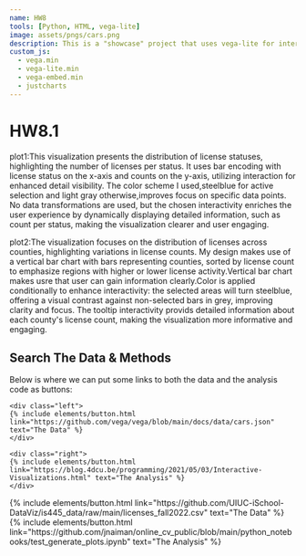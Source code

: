```yaml
---
name: HW8
tools: [Python, HTML, vega-lite]
image: assets/pngs/cars.png
description: This is a "showcase" project that uses vega-lite for interactive viz!
custom_js:
  - vega.min
  - vega-lite.min
  - vega-embed.min
  - justcharts
---
```



# HW8.1

plot1:This visualization presents the distribution of license statuses, highlighting the number of licenses per status. It uses bar encoding with license status on the x-axis and counts on the y-axis, utilizing interaction for enhanced detail visibility. The color scheme I used,steelblue  for active selection and light gray otherwise,improves focus on specific data points. No data transformations are used, but the chosen interactivity enriches the user experience by dynamically displaying detailed information, such as count per status, making the visualization clearer and user engaging.

plot2:The visualization focuses on the distribution of licenses across counties, highlighting variations in license counts. My design makes use of a vertical bar chart with bars representing counties, sorted by license count to emphasize regions with higher or lower license activity.Vertical bar chart makes usre that user can gain information clearly.Color is applied conditionally to enhance interactivity: the selected areas will turn steelblue, offering a visual contrast against non-selected bars in grey, improving clarity and focus. The tooltip interactivity  provids detailed information about each county's license count, making the visualization more informative and engaging.

<!DOCTYPE html>
<html>
<head>
  <style>
    #vis.vega-embed {
      width: 100%;
      display: flex;
    }

    #vis.vega-embed details,
    #vis.vega-embed details summary {
      position: relative;
    }
  </style>
  <script type="text/javascript" src="https://cdn.jsdelivr.net/npm/vega@5"></script>
  <script type="text/javascript" src="https://cdn.jsdelivr.net/npm/vega-lite@5.8.0"></script>
  <script type="text/javascript" src="https://cdn.jsdelivr.net/npm/vega-embed@6"></script>
</head>
<body>
  <div id="vis"></div>
  <script>
    (function(vegaEmbed) {
      var spec = {"config": {"view": {"continuousWidth": 300, "continuousHeight": 300}}, "hconcat": [{"mark": {"type": "bar"}, "encoding": {"color": {"condition": {"param": "param_8", "value": "steelblue"}, "value": "lightgray"}, "tooltip": [{"field": "License Status", "type": "nominal"}, {"aggregate": "count", "field": "License Status", "type": "quantitative"}], "x": {"field": "License Status", "type": "nominal"}, "y": {"aggregate": "count", "field": "License Status", "type": "quantitative"}}, "name": "view_1"}, {"mark": {"type": "bar"}, "encoding": {"color": {"condition": {"param": "param_9", "value": "steelblue"}, "value": "grey"}, "tooltip": [{"field": "County", "title": "County", "type": "nominal"}, {"aggregate": "count", "title": "Licenses", "type": "quantitative"}], "x": {"aggregate": "count", "title": "Number of Licenses", "type": "quantitative"}, "y": {"field": "County", "sort": "-x", "title": "County", "type": "nominal"}}, "name": "view_2", "title": "License Count by County"}], "data": {"name": "data-16b540383b66398f97677d898d70dd8d"}, "params": [{"name": "param_8", "select": {"type": "point", "on": "mouseover"}, "views": ["view_1"]}, {"name": "param_9", "select": {"type": "interval"}, "views": ["view_2"]}], "$schema": "https://vega.github.io/schema/vega-lite/v5.8.0.json", "datasets": {"data-16b540383b66398f97677d898d70dd8d": [{"_id": 1189509, "License Type": "DETECTIVE BOARD", "Description": "PERMANENT EMPLOYEE REGISTRATION", "License Number": "129446286", "License Status": "NOT RENEWED", "Business": "N", "Title": null, "First Name": "EILEEN", "Middle": null, "Last Name": "SANTACRUZ", "Prefix": null, "Suffix": null, "Business Name": "SHAQUITA MCKETHAN", "BusinessDBA": null, "Original Issue Date": "02/03/2020", "Effective Date": "02/03/2020", "Expiration Date": "09/30/2021", "City": "CHICAGO", "State": "IL", "Zip": "60617.0", "County": "COOK", "Specialty/Qualifier": "None", "Controlled Substance Schedule": "None", "Delegated Controlled Substance Schedule": "None", "Ever Disciplined": "N", "LastModifiedDate": "03/18/2022", "Case Number": "None", "Action": "None", "Discipline Start Date": "None", "Discipline End Date": "None", "Discipline Reason": "None"}, {"_id": 801037, "License Type": "DETECTIVE BOARD", "Description": "FIREARM CONTROL CARD", "License Number": "229030294.0", "License Status": "NOT RENEWED", "Business": "N", "Title": null, "First Name": "DAGMAR", "Middle": "J", "Last Name": "NORDLUND", "Prefix": null, "Suffix": null, "Business Name": "EDWARD J HERDRICH", "BusinessDBA": null, "Original Issue Date": "02/07/1995", "Effective Date": "02/07/1995", "Expiration Date": "12/31/2003", "City": "ELGIN", "State": "IL", "Zip": "60121.0", "County": "KANE", "Specialty/Qualifier": "None", "Controlled Substance Schedule": "None", "Delegated Controlled Substance Schedule": "None", "Ever Disciplined": "N", "LastModifiedDate": "08/16/2006", "Case Number": "None", "Action": "None", "Discipline Start Date": "None", "Discipline End Date": "None", "Discipline Reason": "None"}, {"_id": 365129, "License Type": "COSMO", "Description": "LICENSED COSMETOLOGIST", "License Number": "11053076.0", "License Status": "NOT RENEWED", "Business": "N", "Title": null, "First Name": "RADOJE", "Middle": null, "Last Name": "ZELENOVIC", "Prefix": null, "Suffix": null, "Business Name": "ELEANOR L KUKLA", "BusinessDBA": null, "Original Issue Date": "02/28/1945", "Effective Date": "02/28/1945", "Expiration Date": "09/30/1983", "City": "CHICAGO", "State": "IL", "Zip": "60618.0", "County": "COOK", "Specialty/Qualifier": "None", "Controlled Substance Schedule": "None", "Delegated Controlled Substance Schedule": "None", "Ever Disciplined": "N", "LastModifiedDate": "05/26/2006", "Case Number": "None", "Action": "None", "Discipline Start Date": "None", "Discipline End Date": "None", "Discipline Reason": "None"}, {"_id": 595427, "License Type": "COSMO", "Description": "LICENSED COSMETOLOGIST", "License Number": "11295645.0", "License Status": "ACTIVE", "Business": "N", "Title": null, "First Name": "BECKY SUE", "Middle": "L", "Last Name": "BURROUGHS", "Prefix": null, "Suffix": null, "Business Name": "AMBER L BARBA", "BusinessDBA": null, "Original Issue Date": "11/22/2011", "Effective Date": "11/12/2021", "Expiration Date": "09/30/2023", "City": "SCHAUMBURG", "State": "IL", "Zip": "60173.0", "County": "DUPAGE", "Specialty/Qualifier": "None", "Controlled Substance Schedule": "None", "Delegated Controlled Substance Schedule": "None", "Ever Disciplined": "N", "LastModifiedDate": "11/12/2021", "Case Number": "None", "Action": "None", "Discipline Start Date": "None", "Discipline End Date": "None", "Discipline Reason": "None"}, {"_id": 653668, "License Type": "COSMO", "Description": "LICENSED NAIL TECHNICIAN", "License Number": "169006247", "License Status": "NOT RENEWED", "Business": "N", "Title": null, "First Name": "BILL G", "Middle": "L", "Last Name": "LETNER", "Prefix": null, "Suffix": null, "Business Name": "CHERYL L SCHULZE", "BusinessDBA": null, "Original Issue Date": "07/12/1995", "Effective Date": "07/12/1995", "Expiration Date": "10/31/2002", "City": "CHICAGO", "State": "IL", "Zip": "60634", "County": "COOK", "Specialty/Qualifier": "None", "Controlled Substance Schedule": "None", "Delegated Controlled Substance Schedule": "None", "Ever Disciplined": "N", "LastModifiedDate": "05/30/2006", "Case Number": "None", "Action": "None", "Discipline Start Date": "None", "Discipline End Date": "None", "Discipline Reason": "None"}, {"_id": 584657, "License Type": "COSMO", "Description": "LICENSED COSMETOLOGIST", "License Number": "11320085.0", "License Status": "NOT RENEWED", "Business": "N", "Title": null, "First Name": "GARY", "Middle": "A", "Last Name": "MAYBERRY", "Prefix": null, "Suffix": null, "Business Name": "MELANIE A SANCHEZ", "BusinessDBA": null, "Original Issue Date": "03/19/2019", "Effective Date": "09/23/2019", "Expiration Date": "01/31/2022", "City": "LAKE IN THE HILLS", "State": "IL", "Zip": "60156.0", "County": null, "Specialty/Qualifier": "None", "Controlled Substance Schedule": "None", "Delegated Controlled Substance Schedule": "None", "Ever Disciplined": "N", "LastModifiedDate": "05/09/2022", "Case Number": "None", "Action": "None", "Discipline Start Date": "None", "Discipline End Date": "None", "Discipline Reason": "None"}, {"_id": 418060, "License Type": "COSMO", "Description": "LICENSED COSMETOLOGIST", "License Number": "11158187", "License Status": "NOT RENEWED", "Business": "N", "Title": null, "First Name": "AUTUMN", "Middle": null, "Last Name": "HOLMAN", "Prefix": null, "Suffix": null, "Business Name": "PATRICIA G SLOVER", "BusinessDBA": null, "Original Issue Date": "11/12/1974", "Effective Date": "11/12/1974", "Expiration Date": "09/30/1987", "City": "CALHOUN", "State": "IL", "Zip": "62419", "County": "RICHLAND", "Specialty/Qualifier": "None", "Controlled Substance Schedule": "None", "Delegated Controlled Substance Schedule": "None", "Ever Disciplined": "N", "LastModifiedDate": "05/26/2006", "Case Number": "None", "Action": "None", "Discipline Start Date": "None", "Discipline End Date": "None", "Discipline Reason": "None"}, {"_id": 797457, "License Type": "DETECTIVE BOARD", "Description": "FIREARM CONTROL CARD", "License Number": "229042891.0", "License Status": "NOT RENEWED", "Business": "N", "Title": null, "First Name": "KIMBERLY", "Middle": null, "Last Name": "EATON", "Prefix": null, "Suffix": null, "Business Name": "AGUSTIN H SALGADO", "BusinessDBA": null, "Original Issue Date": "05/01/1995", "Effective Date": "05/01/1995", "Expiration Date": "01/01/1998", "City": "CHICAGO", "State": "IL", "Zip": "60639.0", "County": "COOK", "Specialty/Qualifier": "None", "Controlled Substance Schedule": "None", "Delegated Controlled Substance Schedule": "None", "Ever Disciplined": "N", "LastModifiedDate": "01/19/2007", "Case Number": "None", "Action": "None", "Discipline Start Date": "None", "Discipline End Date": "None", "Discipline Reason": "None"}, {"_id": 1139371, "License Type": "DETECTIVE BOARD", "Description": "PERMANENT EMPLOYEE REGISTRATION", "License Number": "129335853", "License Status": "NOT RENEWED", "Business": "N", "Title": null, "First Name": "YOUNJI", "Middle": "C", "Last Name": "NAM", "Prefix": null, "Suffix": null, "Business Name": "KEVIN C MARKS", "BusinessDBA": null, "Original Issue Date": "07/08/2010", "Effective Date": "02/23/2015", "Expiration Date": "05/31/2018", "City": "GENEVA", "State": "IL", "Zip": "60134.0", "County": "KANE", "Specialty/Qualifier": "None", "Controlled Substance Schedule": "None", "Delegated Controlled Substance Schedule": "None", "Ever Disciplined": "N", "LastModifiedDate": "07/19/2018", "Case Number": "None", "Action": "None", "Discipline Start Date": "None", "Discipline End Date": "None", "Discipline Reason": "None"}, {"_id": 1260977, "License Type": "FUNERAL AND EMBALMER", "Description": "LICENSED FUNERAL DIRECTOR AND EMBALMER INTERN", "License Number": "033000179", "License Status": "CANCELLED", "Business": "N", "Title": null, "First Name": "KATHY", "Middle": null, "Last Name": "HILTON", "Prefix": null, "Suffix": null, "Business Name": "DEVIN PAUL MCCLUSKIE", "BusinessDBA": null, "Original Issue Date": "12/08/1992", "Effective Date": "12/08/1992", "Expiration Date": "05/31/1995", "City": "HERRIN", "State": "IL", "Zip": "62948", "County": "WILLIAMSON", "Specialty/Qualifier": "None", "Controlled Substance Schedule": "None", "Delegated Controlled Substance Schedule": "None", "Ever Disciplined": "N", "LastModifiedDate": "05/23/2006", "Case Number": "None", "Action": "None", "Discipline Start Date": "None", "Discipline End Date": "None", "Discipline Reason": "None"}, {"_id": 1128774, "License Type": "DETECTIVE BOARD", "Description": "PERMANENT EMPLOYEE REGISTRATION", "License Number": "129374787", "License Status": "NOT RENEWED", "Business": "N", "Title": null, "First Name": "JW", "Middle": null, "Last Name": "LANE", "Prefix": null, "Suffix": null, "Business Name": "SURINDER SINGH", "BusinessDBA": null, "Original Issue Date": "03/20/2014", "Effective Date": "03/02/2015", "Expiration Date": "05/31/2018", "City": "CHICAGO", "State": "IL", "Zip": "60618", "County": "COOK", "Specialty/Qualifier": "None", "Controlled Substance Schedule": "None", "Delegated Controlled Substance Schedule": "None", "Ever Disciplined": "N", "LastModifiedDate": "07/19/2018", "Case Number": "None", "Action": "None", "Discipline Start Date": "None", "Discipline End Date": "None", "Discipline Reason": "None"}, {"_id": 788652, "License Type": "DETECTIVE BOARD", "Description": "FIREARM CONTROL CARD", "License Number": "229025152.0", "License Status": "TERMINATED CARD RETURNED", "Business": "N", "Title": null, "First Name": "ROBERTA", "Middle": null, "Last Name": "JONES", "Prefix": null, "Suffix": null, "Business Name": "DOROTHY BRUNT", "BusinessDBA": null, "Original Issue Date": "12/26/1979", "Effective Date": "12/26/1979", "Expiration Date": "01/01/1984", "City": "CHICAGO", "State": "IL", "Zip": "60644.0", "County": "COOK", "Specialty/Qualifier": "None", "Controlled Substance Schedule": "None", "Delegated Controlled Substance Schedule": "None", "Ever Disciplined": "N", "LastModifiedDate": "01/19/2007", "Case Number": "None", "Action": "None", "Discipline Start Date": "None", "Discipline End Date": "None", "Discipline Reason": "None"}, {"_id": 928476, "License Type": "DETECTIVE BOARD", "Description": "PERMANENT EMPLOYEE REGISTRATION", "License Number": "129126606", "License Status": "NOT RENEWED", "Business": "N", "Title": null, "First Name": "MIA L", "Middle": null, "Last Name": "TANIOUS", "Prefix": null, "Suffix": null, "Business Name": "HAROLD S MANNEY JR", "BusinessDBA": null, "Original Issue Date": "09/10/1991", "Effective Date": "09/10/1991", "Expiration Date": "05/31/1994", "City": "CHICAGO", "State": "IL", "Zip": "60653.0", "County": "COOK", "Specialty/Qualifier": "None", "Controlled Substance Schedule": "None", "Delegated Controlled Substance Schedule": "None", "Ever Disciplined": "N", "LastModifiedDate": "08/03/2006", "Case Number": "None", "Action": "None", "Discipline Start Date": "None", "Discipline End Date": "None", "Discipline Reason": "None"}, {"_id": 1196892, "License Type": "DETECTIVE BOARD", "Description": "PERMANENT EMPLOYEE REGISTRATION", "License Number": "129411681.0", "License Status": "NOT RENEWED", "Business": "N", "Title": null, "First Name": "SAMANTHA", "Middle": null, "Last Name": "MCDONNELL", "Prefix": null, "Suffix": null, "Business Name": "RAPHAEL DANIELS", "BusinessDBA": null, "Original Issue Date": "05/31/2017", "Effective Date": "04/26/2018", "Expiration Date": "09/30/2021", "City": "COUNTRY CLUB HILLS", "State": "IL", "Zip": "60478", "County": "COOK", "Specialty/Qualifier": "None", "Controlled Substance Schedule": "None", "Delegated Controlled Substance Schedule": "None", "Ever Disciplined": "N", "LastModifiedDate": "03/18/2022", "Case Number": "None", "Action": "None", "Discipline Start Date": "None", "Discipline End Date": "None", "Discipline Reason": "None"}, {"_id": 646609, "License Type": "DENTAL", "Description": "LICENSED DENTIST", "License Number": "019012363", "License Status": "NOT RENEWED", "Business": "N", "Title": null, "First Name": "TODD", "Middle": null, "Last Name": "SMITH", "Prefix": null, "Suffix": "DDS", "Business Name": "DANIEL BEVER CRANE DDS", "BusinessDBA": null, "Original Issue Date": "09/09/1963", "Effective Date": "07/13/2009", "Expiration Date": "09/30/2012", "City": "DANVILLE", "State": "IL", "Zip": "61832", "County": "VERMILION", "Specialty/Qualifier": "None", "Controlled Substance Schedule": "None", "Delegated Controlled Substance Schedule": "None", "Ever Disciplined": "N", "LastModifiedDate": "11/14/2012", "Case Number": "None", "Action": "None", "Discipline Start Date": "None", "Discipline End Date": "None", "Discipline Reason": "None"}, {"_id": 1032061, "License Type": "DETECTIVE BOARD", "Description": "PERMANENT EMPLOYEE REGISTRATION", "License Number": "129242918", "License Status": "NOT RENEWED", "Business": "N", "Title": null, "First Name": "DOROTHY", "Middle": null, "Last Name": "WAWCZAK", "Prefix": null, "Suffix": null, "Business Name": "ANTOINE HOWARD", "BusinessDBA": null, "Original Issue Date": "06/04/2001", "Effective Date": "06/04/2001", "Expiration Date": "05/31/2003", "City": "CHICAGO", "State": "IL", "Zip": "60626.0", "County": "COOK", "Specialty/Qualifier": "None", "Controlled Substance Schedule": "None", "Delegated Controlled Substance Schedule": "None", "Ever Disciplined": "N", "LastModifiedDate": "08/27/2006", "Case Number": "None", "Action": "None", "Discipline Start Date": "None", "Discipline End Date": "None", "Discipline Reason": "None"}, {"_id": 641626, "License Type": "DENTAL", "Description": "LICENSED DENTIST", "License Number": null, "License Status": "DECEASED", "Business": "N", "Title": null, "First Name": "KEVIN", "Middle": null, "Last Name": "GARBER", "Prefix": null, "Suffix": null, "Business Name": "ROBERT JAMES CUTLAN", "BusinessDBA": null, "Original Issue Date": "08/11/1939", "Effective Date": "08/11/1939", "Expiration Date": "09/30/1988", "City": "DOWNERS GROVE", "State": "IL", "Zip": "60516", "County": "DUPAGE", "Specialty/Qualifier": "None", "Controlled Substance Schedule": "None", "Delegated Controlled Substance Schedule": "None", "Ever Disciplined": "N", "LastModifiedDate": "10/12/2005", "Case Number": "None", "Action": "None", "Discipline Start Date": "None", "Discipline End Date": "None", "Discipline Reason": "None"}, {"_id": 443142, "License Type": "COSMO", "Description": "LICENSED COSMETOLOGIST", "License Number": "11153274", "License Status": "ACTIVE", "Business": "N", "Title": null, "First Name": null, "Middle": null, "Last Name": null, "Prefix": null, "Suffix": null, "Business Name": "LAURA A JOHNSON", "BusinessDBA": null, "Original Issue Date": "08/27/1973", "Effective Date": "09/27/2021", "Expiration Date": "09/30/2023", "City": "OAK LAWN", "State": "IL", "Zip": "60453", "County": "COOK", "Specialty/Qualifier": "None", "Controlled Substance Schedule": "None", "Delegated Controlled Substance Schedule": "None", "Ever Disciplined": "N", "LastModifiedDate": "09/27/2021", "Case Number": "None", "Action": "None", "Discipline Start Date": "None", "Discipline End Date": "None", "Discipline Reason": "None"}, {"_id": 1040236, "License Type": "DETECTIVE BOARD", "Description": "PERMANENT EMPLOYEE REGISTRATION", "License Number": "129251673", "License Status": "NOT RENEWED", "Business": "N", "Title": null, "First Name": "WARREN", "Middle": "D", "Last Name": "GLOSS", "Prefix": null, "Suffix": null, "Business Name": "MARIA D SCALISE", "BusinessDBA": null, "Original Issue Date": "03/06/2002", "Effective Date": "03/06/2002", "Expiration Date": "05/31/2003", "City": "BRADLEY", "State": "IL", "Zip": "60915.0", "County": "KANKAKEE", "Specialty/Qualifier": "None", "Controlled Substance Schedule": "None", "Delegated Controlled Substance Schedule": "None", "Ever Disciplined": "N", "LastModifiedDate": "08/27/2006", "Case Number": "None", "Action": "None", "Discipline Start Date": "None", "Discipline End Date": "None", "Discipline Reason": "None"}, {"_id": 1170471, "License Type": "DETECTIVE BOARD", "Description": "PERMANENT EMPLOYEE REGISTRATION", "License Number": "129375134", "License Status": "NOT RENEWED", "Business": "N", "Title": null, "First Name": "WILLIE ALFONSO", "Middle": null, "Last Name": "LARKS", "Prefix": null, "Suffix": null, "Business Name": "JONATHAN GONZALEZ", "BusinessDBA": null, "Original Issue Date": "03/28/2014", "Effective Date": "03/28/2014", "Expiration Date": "05/31/2015", "City": "CHICAGO", "State": "IL", "Zip": "60641.0", "County": "COOK", "Specialty/Qualifier": "None", "Controlled Substance Schedule": "None", "Delegated Controlled Substance Schedule": "None", "Ever Disciplined": "N", "LastModifiedDate": "07/14/2015", "Case Number": "None", "Action": "None", "Discipline Start Date": "None", "Discipline End Date": "None", "Discipline Reason": "None"}, {"_id": 687705, "License Type": "DENTAL", "Description": "LICENSED DENTIST", "License Number": "019028962", "License Status": "NOT RENEWED", "Business": "N", "Title": "DDS", "First Name": "EARL E", "Middle": "ANTHONY", "Last Name": "SCHULTZ", "Prefix": null, "Suffix": null, "Business Name": "ROBERT ANTHONY BEECH DDS", "BusinessDBA": null, "Original Issue Date": "04/23/2012", "Effective Date": "06/07/2018", "Expiration Date": "01/31/2022", "City": "SAN JOSE", "State": "CA", "Zip": "95125", "County": "COOK", "Specialty/Qualifier": "None", "Controlled Substance Schedule": "None", "Delegated Controlled Substance Schedule": "None", "Ever Disciplined": "N", "LastModifiedDate": "05/09/2022", "Case Number": "None", "Action": "None", "Discipline Start Date": "None", "Discipline End Date": "None", "Discipline Reason": "None"}, {"_id": 623882, "License Type": "COSMO", "Description": "LICENSED NAIL TECHNICIAN", "License Number": "169007844.0", "License Status": "NOT RENEWED", "Business": "N", "Title": null, "First Name": null, "Middle": null, "Last Name": null, "Prefix": null, "Suffix": null, "Business Name": "EUN S LEE", "BusinessDBA": null, "Original Issue Date": "01/11/1996", "Effective Date": "10/27/2014", "Expiration Date": "10/31/2016", "City": "DES PLAINES", "State": "IL", "Zip": "60016.0", "County": "COOK", "Specialty/Qualifier": "None", "Controlled Substance Schedule": "None", "Delegated Controlled Substance Schedule": "None", "Ever Disciplined": "N", "LastModifiedDate": "12/12/2016", "Case Number": "None", "Action": "None", "Discipline Start Date": "None", "Discipline End Date": "None", "Discipline Reason": "None"}, {"_id": 312540, "License Type": "COSMO", "Description": "BCENT SALON/SHOP REGISTRATION", "License Number": "189016319.0", "License Status": "ACTIVE", "Business": "Y", "Title": null, "First Name": "JOANNE L", "Middle": null, "Last Name": "MATT", "Prefix": null, "Suffix": null, "Business Name": "NAILS BY NINI", "BusinessDBA": null, "Original Issue Date": "05/07/2015", "Effective Date": "09/08/2020", "Expiration Date": "11/30/2022", "City": "SPRINGFIELD", "State": "IL", "Zip": "62702", "County": "SANGAMON", "Specialty/Qualifier": "SOLE PROPRIETOR", "Controlled Substance Schedule": "None", "Delegated Controlled Substance Schedule": "None", "Ever Disciplined": "N", "LastModifiedDate": "09/08/2020", "Case Number": "None", "Action": "None", "Discipline Start Date": "None", "Discipline End Date": "None", "Discipline Reason": "None"}, {"_id": 343612, "License Type": "COSMO", "Description": "LICENSED BARBER", "License Number": "6065078.0", "License Status": "NOT RENEWED", "Business": "N", "Title": null, "First Name": "SHADE", "Middle": "S", "Last Name": "LANIYAN", "Prefix": null, "Suffix": null, "Business Name": "AMANDA S KRAM", "BusinessDBA": null, "Original Issue Date": "06/24/2016", "Effective Date": "07/31/2019", "Expiration Date": "09/30/2021", "City": "SAINT CHARLES", "State": "IL", "Zip": "60174", "County": "KANE", "Specialty/Qualifier": "None", "Controlled Substance Schedule": "None", "Delegated Controlled Substance Schedule": "None", "Ever Disciplined": "N", "LastModifiedDate": "03/18/2022", "Case Number": "None", "Action": "None", "Discipline Start Date": "None", "Discipline End Date": "None", "Discipline Reason": "None"}, {"_id": 561123, "License Type": "COSMO", "Description": "LICENSED COSMETOLOGIST", "License Number": "11283644", "License Status": "ACTIVE", "Business": "N", "Title": null, "First Name": "CRAIG", "Middle": null, "Last Name": "VANDEVELDE", "Prefix": null, "Suffix": null, "Business Name": "SANGMIN GILBERT", "BusinessDBA": null, "Original Issue Date": "11/21/2008", "Effective Date": "12/30/2021", "Expiration Date": "09/30/2023", "City": "LEXINGTON", "State": "KY", "Zip": "40509.0", "County": null, "Specialty/Qualifier": "None", "Controlled Substance Schedule": "None", "Delegated Controlled Substance Schedule": "None", "Ever Disciplined": "N", "LastModifiedDate": "12/30/2021", "Case Number": "None", "Action": "None", "Discipline Start Date": "None", "Discipline End Date": "None", "Discipline Reason": "None"}, {"_id": 1170493, "License Type": "DETECTIVE BOARD", "Description": "PERMANENT EMPLOYEE REGISTRATION", "License Number": "129375291", "License Status": "NOT RENEWED", "Business": "N", "Title": null, "First Name": "SHEREE S", "Middle": "S", "Last Name": "BINGHEIM", "Prefix": null, "Suffix": null, "Business Name": "ANDREW S MCALLISTER", "BusinessDBA": null, "Original Issue Date": "04/03/2014", "Effective Date": "04/03/2014", "Expiration Date": "05/31/2015", "City": "HEYBURN", "State": "ID", "Zip": "83336.0", "County": "IDAHO", "Specialty/Qualifier": "None", "Controlled Substance Schedule": "None", "Delegated Controlled Substance Schedule": "None", "Ever Disciplined": "N", "LastModifiedDate": "07/14/2015", "Case Number": "None", "Action": "None", "Discipline Start Date": "None", "Discipline End Date": "None", "Discipline Reason": "None"}, {"_id": 1258609, "License Type": "DETECTIVE BOARD", "Description": "PERMANENT EMPLOYEE REGISTRATION", "License Number": "129466673", "License Status": "ACTIVE", "Business": "N", "Title": null, "First Name": "WALLACE L", "Middle": null, "Last Name": "CRUME", "Prefix": null, "Suffix": null, "Business Name": "ALEXIS BIBBS", "BusinessDBA": null, "Original Issue Date": "11/05/2021", "Effective Date": "11/05/2021", "Expiration Date": "05/31/2024", "City": "BLUE ISLAND", "State": "IL", "Zip": "60406", "County": "COOK", "Specialty/Qualifier": "None", "Controlled Substance Schedule": "None", "Delegated Controlled Substance Schedule": "None", "Ever Disciplined": "N", "LastModifiedDate": "09/21/2021", "Case Number": "None", "Action": "None", "Discipline Start Date": "None", "Discipline End Date": "None", "Discipline Reason": "None"}, {"_id": 960720, "License Type": "DETECTIVE BOARD", "Description": "PERMANENT EMPLOYEE REGISTRATION", "License Number": "129176864", "License Status": "NOT RENEWED", "Business": "N", "Title": null, "First Name": "YIECENIA", "Middle": null, "Last Name": "GUITERREZ", "Prefix": null, "Suffix": null, "Business Name": "BRENT A FOX", "BusinessDBA": null, "Original Issue Date": "04/13/1995", "Effective Date": "04/13/1995", "Expiration Date": "05/31/1997", "City": "ROCKFORD", "State": "IL", "Zip": "61125", "County": "WINNEBAGO", "Specialty/Qualifier": "None", "Controlled Substance Schedule": "None", "Delegated Controlled Substance Schedule": "None", "Ever Disciplined": "N", "LastModifiedDate": "08/03/2006", "Case Number": "None", "Action": "None", "Discipline Start Date": "None", "Discipline End Date": "None", "Discipline Reason": "None"}, {"_id": 1213621, "License Type": "DETECTIVE BOARD", "Description": "PERMANENT EMPLOYEE REGISTRATION", "License Number": "129453791.0", "License Status": "NOT RENEWED", "Business": "N", "Title": null, "First Name": "EMMA L", "Middle": "IRENE", "Last Name": "HAMPTON", "Prefix": null, "Suffix": null, "Business Name": "ALLEE IRENE JUREWICZ", "BusinessDBA": null, "Original Issue Date": "09/16/2020", "Effective Date": "09/16/2020", "Expiration Date": "09/30/2021", "City": "CHICAGO", "State": "IL", "Zip": "60608", "County": "COOK", "Specialty/Qualifier": "None", "Controlled Substance Schedule": "None", "Delegated Controlled Substance Schedule": "None", "Ever Disciplined": "N", "LastModifiedDate": "03/18/2022", "Case Number": "None", "Action": "None", "Discipline Start Date": "None", "Discipline End Date": "None", "Discipline Reason": "None"}, {"_id": 1157154, "License Type": "DETECTIVE BOARD", "Description": "PERMANENT EMPLOYEE REGISTRATION", "License Number": "129359994", "License Status": "NOT RENEWED", "Business": "N", "Title": null, "First Name": "JUANITA", "Middle": null, "Last Name": "SMITH", "Prefix": null, "Suffix": null, "Business Name": "DANIEL MOHICA", "BusinessDBA": null, "Original Issue Date": "09/26/2012", "Effective Date": "03/15/2018", "Expiration Date": "09/30/2021", "City": "LA GRANGE PARK", "State": "IL", "Zip": "60526.0", "County": "COOK", "Specialty/Qualifier": "None", "Controlled Substance Schedule": "None", "Delegated Controlled Substance Schedule": "None", "Ever Disciplined": "N", "LastModifiedDate": "03/18/2022", "Case Number": "None", "Action": "None", "Discipline Start Date": "None", "Discipline End Date": "None", "Discipline Reason": "None"}, {"_id": 863063, "License Type": "DETECTIVE BOARD", "Description": "ORIGINAL FIREARMS TRAINING", "License Number": "230115828.0", "License Status": "ACTIVE", "Business": "N", "Title": null, "First Name": "LINDA", "Middle": "L", "Last Name": "KRETLER", "Prefix": null, "Suffix": null, "Business Name": "ASHLEY L NELSON", "BusinessDBA": null, "Original Issue Date": "05/26/2010", "Effective Date": "05/26/2010", "Expiration Date": null, "City": "CHICAGO", "State": "IL", "Zip": "60636.0", "County": "COOK", "Specialty/Qualifier": "None", "Controlled Substance Schedule": "None", "Delegated Controlled Substance Schedule": "None", "Ever Disciplined": "N", "LastModifiedDate": "05/26/2010", "Case Number": "None", "Action": "None", "Discipline Start Date": "None", "Discipline End Date": "None", "Discipline Reason": "None"}, {"_id": 801482, "License Type": "DETECTIVE BOARD", "Description": "FIREARM CONTROL CARD", "License Number": "229024281.0", "License Status": "TERMINATED CARD RETURNED", "Business": "N", "Title": null, "First Name": "GREGORY A", "Middle": null, "Last Name": "VAUTERS", "Prefix": null, "Suffix": null, "Business Name": "DENNIS ALAN WOODS", "BusinessDBA": null, "Original Issue Date": "07/23/1981", "Effective Date": "07/23/1981", "Expiration Date": "01/13/1983", "City": "WHEATON", "State": "IL", "Zip": "60187.0", "County": "DUPAGE", "Specialty/Qualifier": "None", "Controlled Substance Schedule": "None", "Delegated Controlled Substance Schedule": "None", "Ever Disciplined": "N", "LastModifiedDate": "01/19/2007", "Case Number": "None", "Action": "None", "Discipline Start Date": "None", "Discipline End Date": "None", "Discipline Reason": "None"}, {"_id": 1196155, "License Type": "DETECTIVE BOARD", "Description": "PERMANENT EMPLOYEE REGISTRATION", "License Number": "129433668", "License Status": "ACTIVE", "Business": "N", "Title": null, "First Name": null, "Middle": null, "Last Name": null, "Prefix": null, "Suffix": null, "Business Name": "ROBERTO BANDA", "BusinessDBA": null, "Original Issue Date": "02/14/2019", "Effective Date": "03/05/2021", "Expiration Date": "05/31/2024", "City": "CHICAGO", "State": "IL", "Zip": "60609.0", "County": "COOK", "Specialty/Qualifier": "None", "Controlled Substance Schedule": "None", "Delegated Controlled Substance Schedule": "None", "Ever Disciplined": "N", "LastModifiedDate": "03/05/2021", "Case Number": "None", "Action": "None", "Discipline Start Date": "None", "Discipline End Date": "None", "Discipline Reason": "None"}, {"_id": 1255264, "License Type": "FUNERAL AND EMBALMER", "Description": "LICENSED FUNERAL DIRECTOR AND EMBALMER", "License Number": "034009674", "License Status": "NOT RENEWED", "Business": "N", "Title": null, "First Name": "OLGA", "Middle": null, "Last Name": "MELNIKOV", "Prefix": null, "Suffix": null, "Business Name": "RICHARD G LANHAM", "BusinessDBA": null, "Original Issue Date": "01/01/1998", "Effective Date": null, "Expiration Date": null, "City": "POTOMAC", "State": "IL", "Zip": "61865", "County": "VERMILION", "Specialty/Qualifier": "None", "Controlled Substance Schedule": "None", "Delegated Controlled Substance Schedule": "None", "Ever Disciplined": "N", "LastModifiedDate": "05/23/2006", "Case Number": "None", "Action": "None", "Discipline Start Date": "None", "Discipline End Date": "None", "Discipline Reason": "None"}, {"_id": 760611, "License Type": "DETECTIVE BOARD", "Description": "FIREARM CONTROL CARD", "License Number": "229005894", "License Status": "TERMINATED CARD RETURNED", "Business": "N", "Title": null, "First Name": "CAROLINE", "Middle": null, "Last Name": "CONNOLLY", "Prefix": null, "Suffix": null, "Business Name": "ANDREW SHARP", "BusinessDBA": null, "Original Issue Date": "12/26/1979", "Effective Date": "12/26/1979", "Expiration Date": "10/13/1982", "City": "CHICAGO", "State": "IL", "Zip": "60615", "County": "COOK", "Specialty/Qualifier": "None", "Controlled Substance Schedule": "None", "Delegated Controlled Substance Schedule": "None", "Ever Disciplined": "N", "LastModifiedDate": "01/19/2007", "Case Number": "None", "Action": "None", "Discipline Start Date": "None", "Discipline End Date": "None", "Discipline Reason": "None"}, {"_id": 1095086, "License Type": "DETECTIVE BOARD", "Description": "PERMANENT EMPLOYEE REGISTRATION", "License Number": "129327348", "License Status": "NOT RENEWED", "Business": "N", "Title": null, "First Name": "KAILEE", "Middle": null, "Last Name": "PAPENDIK", "Prefix": null, "Suffix": null, "Business Name": "NICOLE OVALLE", "BusinessDBA": null, "Original Issue Date": "09/28/2009", "Effective Date": "09/28/2009", "Expiration Date": "05/31/2012", "City": "CHICAGO", "State": "IL", "Zip": "60609.0", "County": "COOK", "Specialty/Qualifier": "None", "Controlled Substance Schedule": "None", "Delegated Controlled Substance Schedule": "None", "Ever Disciplined": "N", "LastModifiedDate": "07/10/2012", "Case Number": "None", "Action": "None", "Discipline Start Date": "None", "Discipline End Date": "None", "Discipline Reason": "None"}, {"_id": 657140, "License Type": "COSMO", "Description": "LICENSED NAIL TECHNICIAN", "License Number": "169026124", "License Status": "ACTIVE", "Business": "N", "Title": null, "First Name": "WALTER B", "Middle": "V", "Last Name": "BUSSE ", "Prefix": null, "Suffix": null, "Business Name": "DAI V NGUYEN", "BusinessDBA": null, "Original Issue Date": "06/06/2016", "Effective Date": "10/06/2020", "Expiration Date": "10/31/2022", "City": "PALATINE", "State": "IL", "Zip": "60074", "County": "COOK", "Specialty/Qualifier": "None", "Controlled Substance Schedule": "None", "Delegated Controlled Substance Schedule": "None", "Ever Disciplined": "N", "LastModifiedDate": "10/06/2020", "Case Number": "None", "Action": "None", "Discipline Start Date": "None", "Discipline End Date": "None", "Discipline Reason": "None"}, {"_id": 923623, "License Type": "DETECTIVE BOARD", "Description": "PERMANENT EMPLOYEE REGISTRATION", "License Number": "129104650", "License Status": "NOT RENEWED", "Business": "N", "Title": null, "First Name": "MARY", "Middle": null, "Last Name": "MAGNELLI", "Prefix": null, "Suffix": null, "Business Name": "FRANK LYSY", "BusinessDBA": null, "Original Issue Date": "03/13/1991", "Effective Date": "03/01/2012", "Expiration Date": "05/31/2015", "City": "BENSENVILLE", "State": "IL", "Zip": "60106.0", "County": "DUPAGE", "Specialty/Qualifier": "None", "Controlled Substance Schedule": "None", "Delegated Controlled Substance Schedule": "None", "Ever Disciplined": "N", "LastModifiedDate": "07/14/2015", "Case Number": "None", "Action": "None", "Discipline Start Date": "None", "Discipline End Date": "None", "Discipline Reason": "None"}, {"_id": 754345, "License Type": "DESIGN FIRM", "Description": "DESIGN FIRM - PROFESSIONAL ENGINEERING", "License Number": "184004546-0002", "License Status": "NOT RENEWED", "Business": "Y", "Title": null, "First Name": "PRIYAL", "Middle": null, "Last Name": "MANGROLA", "Prefix": null, "Suffix": null, "Business Name": "WIND ENGINEERING COMPANY", "BusinessDBA": null, "Original Issue Date": "10/11/2005", "Effective Date": "02/26/2007", "Expiration Date": "04/30/2009", "City": "KIRKWOOD", "State": "MO", "Zip": "63122", "County": "MISSOURI           ", "Specialty/Qualifier": "None", "Controlled Substance Schedule": "None", "Delegated Controlled Substance Schedule": "None", "Ever Disciplined": "N", "LastModifiedDate": "06/19/2009", "Case Number": "None", "Action": "None", "Discipline Start Date": "None", "Discipline End Date": "None", "Discipline Reason": "None"}, {"_id": 592000, "License Type": "COSMO", "Description": "LICENSED COSMETOLOGIST", "License Number": "11313739.0", "License Status": "ACTIVE", "Business": "N", "Title": null, "First Name": "JEROME", "Middle": "M", "Last Name": "WEST", "Prefix": null, "Suffix": null, "Business Name": "ELIZABETH M BRUMLIK", "BusinessDBA": null, "Original Issue Date": "09/01/2016", "Effective Date": "12/18/2021", "Expiration Date": "09/30/2023", "City": "MCHENRY", "State": "IL", "Zip": "60051.0", "County": null, "Specialty/Qualifier": "None", "Controlled Substance Schedule": "None", "Delegated Controlled Substance Schedule": "None", "Ever Disciplined": "N", "LastModifiedDate": "12/18/2021", "Case Number": "None", "Action": "None", "Discipline Start Date": "None", "Discipline End Date": "None", "Discipline Reason": "None"}, {"_id": 971371, "License Type": "DETECTIVE BOARD", "Description": "PERMANENT EMPLOYEE REGISTRATION", "License Number": "129169067", "License Status": "NOT RENEWED", "Business": "N", "Title": null, "First Name": "KENDAL", "Middle": null, "Last Name": "MARTIN", "Prefix": null, "Suffix": null, "Business Name": "TOBIAS J HOGAN", "BusinessDBA": null, "Original Issue Date": "09/22/1994", "Effective Date": "04/16/2012", "Expiration Date": "05/31/2015", "City": "LAKE VILLA", "State": "IL", "Zip": "60046.0", "County": "LAKE", "Specialty/Qualifier": "None", "Controlled Substance Schedule": "None", "Delegated Controlled Substance Schedule": "None", "Ever Disciplined": "N", "LastModifiedDate": "07/14/2015", "Case Number": "None", "Action": "None", "Discipline Start Date": "None", "Discipline End Date": "None", "Discipline Reason": "None"}, {"_id": 1104470, "License Type": "DETECTIVE BOARD", "Description": "PERMANENT EMPLOYEE REGISTRATION", "License Number": "129313879", "License Status": "ACTIVE", "Business": "N", "Title": null, "First Name": "ROSANNA L", "Middle": "A", "Last Name": "RICKETT", "Prefix": null, "Suffix": null, "Business Name": "MARTELL A BANKS", "BusinessDBA": null, "Original Issue Date": "07/22/2008", "Effective Date": "02/11/2021", "Expiration Date": "05/31/2024", "City": "DOLTON", "State": "IL", "Zip": "60419", "County": "COOK", "Specialty/Qualifier": "None", "Controlled Substance Schedule": "None", "Delegated Controlled Substance Schedule": "None", "Ever Disciplined": "N", "LastModifiedDate": "02/11/2021", "Case Number": "None", "Action": "None", "Discipline Start Date": "None", "Discipline End Date": "None", "Discipline Reason": "None"}, {"_id": 820107, "License Type": "DETECTIVE BOARD", "Description": "FIREARM CONTROL CARD", "License Number": "229070198.0", "License Status": "NOT RENEWED", "Business": "N", "Title": null, "First Name": "DOROTHY J", "Middle": null, "Last Name": "AMMERMAN", "Prefix": null, "Suffix": null, "Business Name": "H GEORGE BRENZING", "BusinessDBA": null, "Original Issue Date": "12/31/2009", "Effective Date": "12/13/2012", "Expiration Date": "12/13/2015", "City": "CHICAGO", "State": "IL", "Zip": "60603.0", "County": "COOK", "Specialty/Qualifier": "None", "Controlled Substance Schedule": "None", "Delegated Controlled Substance Schedule": "None", "Ever Disciplined": "N", "LastModifiedDate": "03/07/2016", "Case Number": "None", "Action": "None", "Discipline Start Date": "None", "Discipline End Date": "None", "Discipline Reason": "None"}, {"_id": 776333, "License Type": "DETECTIVE BOARD", "Description": "FIREARM CONTROL CARD", "License Number": "229047854.0", "License Status": "TERMINATED CARD RETURNED", "Business": "N", "Title": null, "First Name": "SHIRLEY LYN", "Middle": null, "Last Name": "KARNATZ", "Prefix": null, "Suffix": null, "Business Name": "KEITH DUPREE", "BusinessDBA": null, "Original Issue Date": "09/12/1997", "Effective Date": "09/12/1997", "Expiration Date": "08/31/2000", "City": "OAK LAWN", "State": "IL", "Zip": "60453.0", "County": "COOK", "Specialty/Qualifier": "None", "Controlled Substance Schedule": "None", "Delegated Controlled Substance Schedule": "None", "Ever Disciplined": "Y", "LastModifiedDate": "08/07/2006", "Case Number": "2001006864", "Action": "Suspension", "Discipline Start Date": "06/10/2003", "Discipline End Date": "None", "Discipline Reason": "Failed to file and/or pay Illinois income taxes."}, {"_id": 1229143, "License Type": "FUNERAL AND EMBALMER", "Description": "LICENSED FUNERAL DIRECTOR", "License Number": "31008038.0", "License Status": "CANCELLED", "Business": "N", "Title": null, "First Name": "CYNTHIA A", "Middle": null, "Last Name": "LITTLEFIELD", "Prefix": null, "Suffix": null, "Business Name": "ROGER ALAN FREITAG", "BusinessDBA": null, "Original Issue Date": "05/15/1975", "Effective Date": "05/15/1975", "Expiration Date": "05/31/1991", "City": "WILMINGTON", "State": "IL", "Zip": "60481", "County": "WILL", "Specialty/Qualifier": "None", "Controlled Substance Schedule": "None", "Delegated Controlled Substance Schedule": "None", "Ever Disciplined": "N", "LastModifiedDate": "05/23/2006", "Case Number": "None", "Action": "None", "Discipline Start Date": "None", "Discipline End Date": "None", "Discipline Reason": "None"}, {"_id": 417014, "License Type": "COSMO", "Description": "LICENSED COSMETOLOGIST", "License Number": "11135834", "License Status": "NOT RENEWED", "Business": "N", "Title": null, "First Name": "JACQUELINE", "Middle": null, "Last Name": "DONALDSON", "Prefix": null, "Suffix": null, "Business Name": "LINDA THORNE YOUNG", "BusinessDBA": null, "Original Issue Date": "09/16/1969", "Effective Date": "09/16/1969", "Expiration Date": "09/30/1989", "City": "WEST PEORIA", "State": "IL", "Zip": "61604", "County": "PEORIA", "Specialty/Qualifier": "None", "Controlled Substance Schedule": "None", "Delegated Controlled Substance Schedule": "None", "Ever Disciplined": "N", "LastModifiedDate": "05/26/2006", "Case Number": "None", "Action": "None", "Discipline Start Date": "None", "Discipline End Date": "None", "Discipline Reason": "None"}, {"_id": 1072274, "License Type": "DETECTIVE BOARD", "Description": "PERMANENT EMPLOYEE REGISTRATION", "License Number": "129287129", "License Status": "NOT RENEWED", "Business": "N", "Title": null, "First Name": "MELVIN", "Middle": "A", "Last Name": "ROMAN", "Prefix": null, "Suffix": null, "Business Name": "MARK A SALAH", "BusinessDBA": null, "Original Issue Date": "10/19/2005", "Effective Date": "03/10/2009", "Expiration Date": "05/31/2012", "City": "WHEATON", "State": "IL", "Zip": "60187.0", "County": "DUPAGE", "Specialty/Qualifier": "None", "Controlled Substance Schedule": "None", "Delegated Controlled Substance Schedule": "None", "Ever Disciplined": "N", "LastModifiedDate": "07/10/2012", "Case Number": "None", "Action": "None", "Discipline Start Date": "None", "Discipline End Date": "None", "Discipline Reason": "None"}, {"_id": 419204, "License Type": "COSMO", "Description": "LICENSED COSMETOLOGIST", "License Number": "11127175", "License Status": "NOT RENEWED", "Business": "N", "Title": null, "First Name": "CASIMIR C", "Middle": null, "Last Name": "LASKOWSKI", "Prefix": null, "Suffix": null, "Business Name": "PAMELA FISHER", "BusinessDBA": null, "Original Issue Date": "01/01/1998", "Effective Date": null, "Expiration Date": null, "City": "MITCHELL", "State": "IN", "Zip": "47446", "County": "INDIANA", "Specialty/Qualifier": "None", "Controlled Substance Schedule": "None", "Delegated Controlled Substance Schedule": "None", "Ever Disciplined": "N", "LastModifiedDate": "05/26/2006", "Case Number": "None", "Action": "None", "Discipline Start Date": "None", "Discipline End Date": "None", "Discipline Reason": "None"}, {"_id": 1035198, "License Type": "DETECTIVE BOARD", "Description": "PERMANENT EMPLOYEE REGISTRATION", "License Number": "129261059", "License Status": "NOT RENEWED", "Business": "N", "Title": null, "First Name": "DOROTHY", "Middle": "C", "Last Name": "CRIBBS", "Prefix": null, "Suffix": null, "Business Name": "BRIAN C RICKS", "BusinessDBA": null, "Original Issue Date": "12/10/2002", "Effective Date": "03/09/2015", "Expiration Date": "05/31/2018", "City": "CHICAGO", "State": "IL", "Zip": "60617.0", "County": "COOK", "Specialty/Qualifier": "None", "Controlled Substance Schedule": "None", "Delegated Controlled Substance Schedule": "None", "Ever Disciplined": "Y", "LastModifiedDate": "07/19/2018", "Case Number": "2017010205", "Action": "Suspension", "Discipline Start Date": "01/05/2018", "Discipline End Date": "02/02/2022", "Discipline Reason": "Failure to file and/or pay Illinois state income taxes.  Notice of tax deficiency release received from Department of Revenue on 02/04/2022."}, {"_id": 294990, "License Type": "COSMO", "Description": "BCENT SALON/SHOP REGISTRATION", "License Number": "189004379", "License Status": "NOT RENEWED", "Business": "Y", "Title": null, "First Name": "ERICK", "Middle": null, "Last Name": "STANFORD", "Prefix": null, "Suffix": null, "Business Name": "A DIVA SALON AND DAY SPA", "BusinessDBA": null, "Original Issue Date": "10/04/1999", "Effective Date": "10/04/1999", "Expiration Date": "11/30/2000", "City": "MORRIS", "State": "IL", "Zip": "60450", "County": "GRUNDY", "Specialty/Qualifier": "None", "Controlled Substance Schedule": "None", "Delegated Controlled Substance Schedule": "None", "Ever Disciplined": "N", "LastModifiedDate": "05/30/2006", "Case Number": "None", "Action": "None", "Discipline Start Date": "None", "Discipline End Date": "None", "Discipline Reason": "None"}, {"_id": 409444, "License Type": "COSMO", "Description": "LICENSED COSMETOLOGIST", "License Number": "11116214", "License Status": "NOT RENEWED", "Business": "N", "Title": null, "First Name": "FRANK E", "Middle": null, "Last Name": "SISTEK", "Prefix": null, "Suffix": null, "Business Name": "JANET E SROKA", "BusinessDBA": null, "Original Issue Date": "01/01/1998", "Effective Date": null, "Expiration Date": null, "City": "PINCKNEYVILLE", "State": "IL", "Zip": "62274.0", "County": "PERRY", "Specialty/Qualifier": "None", "Controlled Substance Schedule": "None", "Delegated Controlled Substance Schedule": "None", "Ever Disciplined": "N", "LastModifiedDate": "05/26/2006", "Case Number": "None", "Action": "None", "Discipline Start Date": "None", "Discipline End Date": "None", "Discipline Reason": "None"}, {"_id": 564836, "License Type": "COSMO", "Description": "LICENSED COSMETOLOGIST", "License Number": "11275260", "License Status": "NOT RENEWED", "Business": "N", "Title": null, "First Name": "KATHERINE E", "Middle": "A", "Last Name": "SAETHER", "Prefix": null, "Suffix": null, "Business Name": "DORA A ARANA", "BusinessDBA": null, "Original Issue Date": "08/31/2006", "Effective Date": "08/17/2009", "Expiration Date": "09/30/2011", "City": "HILLSIDE", "State": "IL", "Zip": "60162.0", "County": "COOK", "Specialty/Qualifier": "None", "Controlled Substance Schedule": "None", "Delegated Controlled Substance Schedule": "None", "Ever Disciplined": "N", "LastModifiedDate": "11/06/2011", "Case Number": "None", "Action": "None", "Discipline Start Date": "None", "Discipline End Date": "None", "Discipline Reason": "None"}, {"_id": 622200, "License Type": "COSMO", "Description": "LICENSED NAIL TECHNICIAN", "License Number": "169009109.0", "License Status": "INACTIVE", "Business": "N", "Title": null, "First Name": "MARLENE LEVIN", "Middle": null, "Last Name": "GRABER", "Prefix": null, "Suffix": null, "Business Name": "MARIA COATES", "BusinessDBA": null, "Original Issue Date": "12/10/1996", "Effective Date": "12/10/1996", "Expiration Date": "10/31/2002", "City": "PEORIA", "State": "IL", "Zip": "61604.0", "County": "PEORIA", "Specialty/Qualifier": "None", "Controlled Substance Schedule": "None", "Delegated Controlled Substance Schedule": "None", "Ever Disciplined": "N", "LastModifiedDate": "05/30/2006", "Case Number": "None", "Action": "None", "Discipline Start Date": "None", "Discipline End Date": "None", "Discipline Reason": "None"}, {"_id": 673688, "License Type": "COSMO", "Description": "LICENSED NAIL TECHNICIAN", "License Number": "169026286", "License Status": "ACTIVE", "Business": "N", "Title": null, "First Name": null, "Middle": "B", "Last Name": null, "Prefix": null, "Suffix": null, "Business Name": "NGAN B QUACH", "BusinessDBA": null, "Original Issue Date": "10/04/2016", "Effective Date": "08/24/2020", "Expiration Date": "10/31/2022", "City": "BERWYN", "State": "IL", "Zip": "60402", "County": "COOK", "Specialty/Qualifier": "None", "Controlled Substance Schedule": "None", "Delegated Controlled Substance Schedule": "None", "Ever Disciplined": "N", "LastModifiedDate": "08/24/2020", "Case Number": "None", "Action": "None", "Discipline Start Date": "None", "Discipline End Date": "None", "Discipline Reason": "None"}, {"_id": 1198793, "License Type": "DETECTIVE BOARD", "Description": "PERMANENT EMPLOYEE REGISTRATION", "License Number": "129453251.0", "License Status": "ACTIVE", "Business": "N", "Title": null, "First Name": "ALBERT L", "Middle": "MALIK", "Last Name": "ELLIS", "Prefix": null, "Suffix": null, "Business Name": "ISAAC MALIK PORTER", "BusinessDBA": null, "Original Issue Date": "09/02/2020", "Effective Date": "06/23/2022", "Expiration Date": "05/31/2024", "City": "CHICAGO", "State": "IL", "Zip": "60628", "County": "COOK", "Specialty/Qualifier": "None", "Controlled Substance Schedule": "None", "Delegated Controlled Substance Schedule": "None", "Ever Disciplined": "N", "LastModifiedDate": "05/27/2022", "Case Number": "None", "Action": "None", "Discipline Start Date": "None", "Discipline End Date": "None", "Discipline Reason": "None"}, {"_id": 971400, "License Type": "DETECTIVE BOARD", "Description": "PERMANENT EMPLOYEE REGISTRATION", "License Number": "129169410", "License Status": "NOT RENEWED", "Business": "N", "Title": null, "First Name": "ANDREW", "Middle": null, "Last Name": "FLOYD", "Prefix": null, "Suffix": null, "Business Name": "CORRY WILLIAMS", "BusinessDBA": null, "Original Issue Date": "08/19/1996", "Effective Date": "08/19/1996", "Expiration Date": "05/31/1997", "City": "ROBBINS", "State": "IL", "Zip": "60472.0", "County": "COOK", "Specialty/Qualifier": "None", "Controlled Substance Schedule": "None", "Delegated Controlled Substance Schedule": "None", "Ever Disciplined": "N", "LastModifiedDate": "08/03/2006", "Case Number": "None", "Action": "None", "Discipline Start Date": "None", "Discipline End Date": "None", "Discipline Reason": "None"}, {"_id": 414372, "License Type": "COSMO", "Description": "LICENSED COSMETOLOGIST", "License Number": "11132065", "License Status": "NOT RENEWED", "Business": "N", "Title": null, "First Name": "TAM", "Middle": null, "Last Name": "NGUYEN", "Prefix": null, "Suffix": null, "Business Name": "ARLYS JOANN COOPER", "BusinessDBA": null, "Original Issue Date": "01/01/1998", "Effective Date": null, "Expiration Date": null, "City": "CAMERON", "State": "MO", "Zip": null, "County": "MISSOURI           ", "Specialty/Qualifier": "None", "Controlled Substance Schedule": "None", "Delegated Controlled Substance Schedule": "None", "Ever Disciplined": "N", "LastModifiedDate": "05/26/2006", "Case Number": "None", "Action": "None", "Discipline Start Date": "None", "Discipline End Date": "None", "Discipline Reason": "None"}, {"_id": 616912, "License Type": "COSMO", "Description": "LICENSED ESTHETICIAN", "License Number": "131009245.0", "License Status": "ACTIVE", "Business": "N", "Title": null, "First Name": "MD", "Middle": "A", "Last Name": "HAQUE", "Prefix": null, "Suffix": null, "Business Name": "JENNIFER A DOHERTY", "BusinessDBA": null, "Original Issue Date": "09/06/2013", "Effective Date": "12/08/2021", "Expiration Date": "09/30/2023", "City": "NAPERVILLE", "State": "IL", "Zip": "60563.0", "County": "DUPAGE", "Specialty/Qualifier": "None", "Controlled Substance Schedule": "None", "Delegated Controlled Substance Schedule": "None", "Ever Disciplined": "N", "LastModifiedDate": "12/08/2021", "Case Number": "None", "Action": "None", "Discipline Start Date": "None", "Discipline End Date": "None", "Discipline Reason": "None"}, {"_id": 992434, "License Type": "DETECTIVE BOARD", "Description": "PERMANENT EMPLOYEE REGISTRATION", "License Number": "129241455", "License Status": "ACTIVE", "Business": "N", "Title": null, "First Name": "PRECIOUS", "Middle": null, "Last Name": "RAYFORD", "Prefix": null, "Suffix": "JR", "Business Name": "FERNANDO ARCE JR", "BusinessDBA": null, "Original Issue Date": "04/02/2001", "Effective Date": "06/25/2021", "Expiration Date": "05/31/2024", "City": "CHICAGO", "State": "IL", "Zip": "60652.0", "County": "COOK", "Specialty/Qualifier": "None", "Controlled Substance Schedule": "None", "Delegated Controlled Substance Schedule": "None", "Ever Disciplined": "N", "LastModifiedDate": "06/22/2021", "Case Number": "None", "Action": "None", "Discipline Start Date": "None", "Discipline End Date": "None", "Discipline Reason": "None"}, {"_id": 1152712, "License Type": "DETECTIVE BOARD", "Description": "PERMANENT EMPLOYEE REGISTRATION", "License Number": "129352113", "License Status": "NOT RENEWED", "Business": "N", "Title": null, "First Name": "RICHARD E", "Middle": "VON", "Last Name": "LUCAS", "Prefix": null, "Suffix": null, "Business Name": "BRANDON VON ELZEY", "BusinessDBA": null, "Original Issue Date": "01/06/2012", "Effective Date": "01/06/2012", "Expiration Date": "05/31/2012", "City": "CHICAGO", "State": "IL", "Zip": "60636.0", "County": "COOK", "Specialty/Qualifier": "None", "Controlled Substance Schedule": "None", "Delegated Controlled Substance Schedule": "None", "Ever Disciplined": "N", "LastModifiedDate": "07/10/2012", "Case Number": "None", "Action": "None", "Discipline Start Date": "None", "Discipline End Date": "None", "Discipline Reason": "None"}, {"_id": 1227905, "License Type": "DETECTIVE BOARD", "Description": "PERMANENT EMPLOYEE REGISTRATION", "License Number": "129448187.0", "License Status": "NOT RENEWED", "Business": "N", "Title": null, "First Name": "DANIEL", "Middle": "A", "Last Name": "CARLSEN", "Prefix": null, "Suffix": null, "Business Name": "BRANDY A BONDS", "BusinessDBA": null, "Original Issue Date": "03/23/2020", "Effective Date": "03/23/2020", "Expiration Date": "09/30/2021", "City": "CHICAGO", "State": "IL", "Zip": "60620", "County": "COOK", "Specialty/Qualifier": "None", "Controlled Substance Schedule": "None", "Delegated Controlled Substance Schedule": "None", "Ever Disciplined": "N", "LastModifiedDate": "03/18/2022", "Case Number": "None", "Action": "None", "Discipline Start Date": "None", "Discipline End Date": "None", "Discipline Reason": "None"}, {"_id": 832169, "License Type": "DETECTIVE BOARD", "Description": "FIREARM CONTROL CARD", "License Number": "229080997.0", "License Status": "ACTIVE", "Business": "N", "Title": null, "First Name": "MICHAEL", "Middle": "J", "Last Name": "ROLLAND", "Prefix": null, "Suffix": null, "Business Name": "ANDRA J LEWIS", "BusinessDBA": null, "Original Issue Date": "01/26/2016", "Effective Date": "11/27/2018", "Expiration Date": "11/27/2021", "City": "EVANSVILLE", "State": "IN", "Zip": "47713.0", "County": null, "Specialty/Qualifier": "None", "Controlled Substance Schedule": "None", "Delegated Controlled Substance Schedule": "None", "Ever Disciplined": "N", "LastModifiedDate": "02/07/2022", "Case Number": "None", "Action": "None", "Discipline Start Date": "None", "Discipline End Date": "None", "Discipline Reason": "None"}, {"_id": 840423, "License Type": "DETECTIVE BOARD", "Description": "ORIGINAL FIREARMS TRAINING", "License Number": "230121399.0", "License Status": "ACTIVE", "Business": "N", "Title": null, "First Name": "OLA M", "Middle": "CHEIRE", "Last Name": "HENDERSON", "Prefix": null, "Suffix": null, "Business Name": "LATRICE CHEIRE JOHNSON", "BusinessDBA": null, "Original Issue Date": "02/08/2012", "Effective Date": "02/08/2012", "Expiration Date": null, "City": "CHICAGO", "State": "IL", "Zip": "60655.0", "County": "COOK", "Specialty/Qualifier": "None", "Controlled Substance Schedule": "None", "Delegated Controlled Substance Schedule": "None", "Ever Disciplined": "N", "LastModifiedDate": "12/14/2011", "Case Number": "None", "Action": "None", "Discipline Start Date": "None", "Discipline End Date": "None", "Discipline Reason": "None"}, {"_id": 756248, "License Type": "DESIGN FIRM", "Description": "DESIGN FIRM - ARCHITECT", "License Number": "184000334-0001", "License Status": "NOT RENEWED", "Business": "Y", "Title": null, "First Name": "ESTELA", "Middle": null, "Last Name": "PADILLA", "Prefix": null, "Suffix": null, "Business Name": "STOWELL COOK FROLICHSTEIN INC", "BusinessDBA": null, "Original Issue Date": "01/27/1995", "Effective Date": "04/07/2011", "Expiration Date": "04/30/2013", "City": "CHICAGO", "State": "IL", "Zip": "60654", "County": "COOK", "Specialty/Qualifier": "Corporation", "Controlled Substance Schedule": "None", "Delegated Controlled Substance Schedule": "None", "Ever Disciplined": "N", "LastModifiedDate": "06/26/2013", "Case Number": "None", "Action": "None", "Discipline Start Date": "None", "Discipline End Date": "None", "Discipline Reason": "None"}, {"_id": 516428, "License Type": "COSMO", "Description": "LICENSED COSMETOLOGIST", "License Number": "11244089", "License Status": "NOT RENEWED", "Business": "N", "Title": null, "First Name": "BARBARA ANN", "Middle": null, "Last Name": "VELTRI", "Prefix": null, "Suffix": null, "Business Name": "JENNIFER L PAINTER", "BusinessDBA": null, "Original Issue Date": "04/18/1996", "Effective Date": "04/18/1996", "Expiration Date": "09/30/1999", "City": "LITTLE YORK", "State": "IL", "Zip": "61453.0", "County": "WARREN", "Specialty/Qualifier": "None", "Controlled Substance Schedule": "None", "Delegated Controlled Substance Schedule": "None", "Ever Disciplined": "N", "LastModifiedDate": "05/30/2006", "Case Number": "None", "Action": "None", "Discipline Start Date": "None", "Discipline End Date": "None", "Discipline Reason": "None"}, {"_id": 961778, "License Type": "DETECTIVE BOARD", "Description": "PERMANENT EMPLOYEE REGISTRATION", "License Number": "129220589", "License Status": "NOT RENEWED", "Business": "N", "Title": null, "First Name": "MARY", "Middle": "A", "Last Name": "SFORZA", "Prefix": null, "Suffix": null, "Business Name": "JUDY A LARSON", "BusinessDBA": null, "Original Issue Date": "02/08/1999", "Effective Date": "02/08/1999", "Expiration Date": "05/31/2000", "City": "CHICAGO", "State": "IL", "Zip": "60647", "County": "COOK", "Specialty/Qualifier": "None", "Controlled Substance Schedule": "None", "Delegated Controlled Substance Schedule": "None", "Ever Disciplined": "N", "LastModifiedDate": "08/28/2006", "Case Number": "None", "Action": "None", "Discipline Start Date": "None", "Discipline End Date": "None", "Discipline Reason": "None"}, {"_id": 1253422, "License Type": "FUNERAL AND EMBALMER", "Description": "LICENSED FUNERAL DIRECTOR", "License Number": "031009336", "License Status": "CANCELLED", "Business": "N", "Title": null, "First Name": "ERNESTINE", "Middle": null, "Last Name": "ELLIS", "Prefix": null, "Suffix": null, "Business Name": "E STAN HICKROD", "BusinessDBA": null, "Original Issue Date": "12/12/1987", "Effective Date": "12/12/1987", "Expiration Date": "05/31/1991", "City": "WEST DUNDEE", "State": "IL", "Zip": "60118", "County": "KANE", "Specialty/Qualifier": "None", "Controlled Substance Schedule": "None", "Delegated Controlled Substance Schedule": "None", "Ever Disciplined": "N", "LastModifiedDate": "05/23/2006", "Case Number": "None", "Action": "None", "Discipline Start Date": "None", "Discipline End Date": "None", "Discipline Reason": "None"}, {"_id": 669523, "License Type": "DENTAL", "Description": "LICENSED DENTIST", "License Number": "019012137", "License Status": "NOT RENEWED", "Business": "N", "Title": null, "First Name": "ANITA", "Middle": null, "Last Name": "AQUIRRE", "Prefix": null, "Suffix": "DDS", "Business Name": "ALBERT JOSEPH PETRULIS DDS", "BusinessDBA": null, "Original Issue Date": "08/31/1962", "Effective Date": "08/31/1962", "Expiration Date": "09/30/2000", "City": "BARABOO", "State": "WI", "Zip": "53913", "County": "WISCONSIN          ", "Specialty/Qualifier": "None", "Controlled Substance Schedule": "None", "Delegated Controlled Substance Schedule": "None", "Ever Disciplined": "N", "LastModifiedDate": "10/17/2005", "Case Number": "None", "Action": "None", "Discipline Start Date": "None", "Discipline End Date": "None", "Discipline Reason": "None"}, {"_id": 407366, "License Type": "COSMO", "Description": "LICENSED COSMETOLOGIST", "License Number": "11121929", "License Status": "NOT RENEWED", "Business": "N", "Title": null, "First Name": "CONOR", "Middle": null, "Last Name": "QUINN", "Prefix": null, "Suffix": null, "Business Name": "EUNICE E STONEBRAKER", "BusinessDBA": null, "Original Issue Date": "01/01/1998", "Effective Date": null, "Expiration Date": "10/01/1981", "City": "CAYUGA", "State": "IN", "Zip": "47928.0", "County": "INDIANA", "Specialty/Qualifier": "None", "Controlled Substance Schedule": "None", "Delegated Controlled Substance Schedule": "None", "Ever Disciplined": "N", "LastModifiedDate": "05/26/2006", "Case Number": "None", "Action": "None", "Discipline Start Date": "None", "Discipline End Date": "None", "Discipline Reason": "None"}, {"_id": 981826, "License Type": "DETECTIVE BOARD", "Description": "PERMANENT EMPLOYEE REGISTRATION", "License Number": "129172893", "License Status": "NOT RENEWED", "Business": "N", "Title": null, "First Name": "GEORGE W J", "Middle": null, "Last Name": "STIVERS SR", "Prefix": null, "Suffix": null, "Business Name": "WALTER S FULLER", "BusinessDBA": null, "Original Issue Date": "12/02/1994", "Effective Date": "12/02/1994", "Expiration Date": "05/31/1997", "City": "CONROE", "State": "TX", "Zip": "77303.0", "County": "TEXAS              ", "Specialty/Qualifier": "None", "Controlled Substance Schedule": "None", "Delegated Controlled Substance Schedule": "None", "Ever Disciplined": "N", "LastModifiedDate": "08/03/2006", "Case Number": "None", "Action": "None", "Discipline Start Date": "None", "Discipline End Date": "None", "Discipline Reason": "None"}, {"_id": 1119157, "License Type": "DETECTIVE BOARD", "Description": "PERMANENT EMPLOYEE REGISTRATION", "License Number": "129316585", "License Status": "NOT RENEWED", "Business": "N", "Title": null, "First Name": null, "Middle": "A", "Last Name": null, "Prefix": null, "Suffix": null, "Business Name": "STEVEN A SCHRAND", "BusinessDBA": null, "Original Issue Date": "10/08/2008", "Effective Date": "03/02/2009", "Expiration Date": "05/31/2012", "City": "BREESE", "State": "IL", "Zip": "62230", "County": "CLINTON", "Specialty/Qualifier": "None", "Controlled Substance Schedule": "None", "Delegated Controlled Substance Schedule": "None", "Ever Disciplined": "N", "LastModifiedDate": "07/10/2012", "Case Number": "None", "Action": "None", "Discipline Start Date": "None", "Discipline End Date": "None", "Discipline Reason": "None"}, {"_id": 547853, "License Type": "COSMO", "Description": "LICENSED COSMETOLOGIST", "License Number": "11256320", "License Status": "ACTIVE", "Business": "N", "Title": null, "First Name": "RUBY I", "Middle": "S", "Last Name": "FAZIO", "Prefix": null, "Suffix": null, "Business Name": "NOELLE S FREDRICK", "BusinessDBA": null, "Original Issue Date": "01/05/2001", "Effective Date": "12/15/2021", "Expiration Date": "09/30/2023", "City": "ROSEMONT", "State": "IL", "Zip": "60018.0", "County": null, "Specialty/Qualifier": "None", "Controlled Substance Schedule": "None", "Delegated Controlled Substance Schedule": "None", "Ever Disciplined": "N", "LastModifiedDate": "12/15/2021", "Case Number": "None", "Action": "None", "Discipline Start Date": "None", "Discipline End Date": "None", "Discipline Reason": "None"}, {"_id": 1136908, "License Type": "DETECTIVE BOARD", "Description": "PERMANENT EMPLOYEE REGISTRATION", "License Number": "129335027", "License Status": "NOT RENEWED", "Business": "N", "Title": null, "First Name": "EDWARD", "Middle": null, "Last Name": "HOPKINS", "Prefix": null, "Suffix": null, "Business Name": "SHIRLEY MITCHELL", "BusinessDBA": null, "Original Issue Date": "06/11/2010", "Effective Date": "06/11/2010", "Expiration Date": "05/31/2012", "City": "CHICAGO", "State": "IL", "Zip": "60619.0", "County": "COOK", "Specialty/Qualifier": "None", "Controlled Substance Schedule": "None", "Delegated Controlled Substance Schedule": "None", "Ever Disciplined": "N", "LastModifiedDate": "07/10/2012", "Case Number": "None", "Action": "None", "Discipline Start Date": "None", "Discipline End Date": "None", "Discipline Reason": "None"}, {"_id": 914655, "License Type": "DETECTIVE BOARD", "Description": "PERMANENT EMPLOYEE REGISTRATION", "License Number": "129124613", "License Status": "NOT RENEWED", "Business": "N", "Title": null, "First Name": "LARIAH", "Middle": null, "Last Name": "PARKER", "Prefix": null, "Suffix": null, "Business Name": "RICHARD D BUCHOLZ", "BusinessDBA": null, "Original Issue Date": "07/16/1991", "Effective Date": "07/16/1991", "Expiration Date": "05/31/1994", "City": "HARVEY", "State": "IL", "Zip": "60420.0", "County": "COOK", "Specialty/Qualifier": "None", "Controlled Substance Schedule": "None", "Delegated Controlled Substance Schedule": "None", "Ever Disciplined": "N", "LastModifiedDate": "08/03/2006", "Case Number": "None", "Action": "None", "Discipline Start Date": "None", "Discipline End Date": "None", "Discipline Reason": "None"}, {"_id": 434076, "License Type": "COSMO", "Description": "LICENSED COSMETOLOGIST", "License Number": "11153276", "License Status": "NOT RENEWED", "Business": "N", "Title": null, "First Name": "MARJORIE", "Middle": null, "Last Name": "BODNAR", "Prefix": null, "Suffix": null, "Business Name": "CAROL KEMP", "BusinessDBA": null, "Original Issue Date": "08/27/1973", "Effective Date": "08/27/1973", "Expiration Date": null, "City": "CHICAGO", "State": "IL", "Zip": "60630", "County": "COOK", "Specialty/Qualifier": "None", "Controlled Substance Schedule": "None", "Delegated Controlled Substance Schedule": "None", "Ever Disciplined": "N", "LastModifiedDate": "05/26/2006", "Case Number": "None", "Action": "None", "Discipline Start Date": "None", "Discipline End Date": "None", "Discipline Reason": "None"}, {"_id": 499990, "License Type": "COSMO", "Description": "LICENSED COSMETOLOGIST", "License Number": "11233268", "License Status": "NOT RENEWED", "Business": "N", "Title": null, "First Name": "EARL", "Middle": "A", "Last Name": "GRANT", "Prefix": null, "Suffix": null, "Business Name": "LAVESE A SMITH", "BusinessDBA": null, "Original Issue Date": "09/14/1992", "Effective Date": "04/19/2019", "Expiration Date": "01/31/2022", "City": "CHICAGO", "State": "IL", "Zip": "60652.0", "County": "COOK", "Specialty/Qualifier": "None", "Controlled Substance Schedule": "None", "Delegated Controlled Substance Schedule": "None", "Ever Disciplined": "N", "LastModifiedDate": "05/09/2022", "Case Number": "None", "Action": "None", "Discipline Start Date": "None", "Discipline End Date": "None", "Discipline Reason": "None"}, {"_id": 430781, "License Type": "COSMO", "Description": "LICENSED COSMETOLOGIST", "License Number": "11140248", "License Status": "NOT RENEWED", "Business": "N", "Title": null, "First Name": "LARRY", "Middle": null, "Last Name": "PHILLIPS", "Prefix": null, "Suffix": null, "Business Name": "EILEEN RADER", "BusinessDBA": null, "Original Issue Date": "01/01/1998", "Effective Date": null, "Expiration Date": "09/30/1983", "City": "LITHONIA", "State": "GA", "Zip": "30058", "County": "GEORGIA", "Specialty/Qualifier": "None", "Controlled Substance Schedule": "None", "Delegated Controlled Substance Schedule": "None", "Ever Disciplined": "N", "LastModifiedDate": "05/26/2006", "Case Number": "None", "Action": "None", "Discipline Start Date": "None", "Discipline End Date": "None", "Discipline Reason": "None"}, {"_id": 499179, "License Type": "COSMO", "Description": "LICENSED COSMETOLOGIST", "License Number": "11226662", "License Status": "ACTIVE", "Business": "N", "Title": null, "First Name": "DEBBIE", "Middle": null, "Last Name": "PLANKENHORN", "Prefix": null, "Suffix": null, "Business Name": "LORI A GILMORE", "BusinessDBA": null, "Original Issue Date": "09/15/1990", "Effective Date": "12/16/2021", "Expiration Date": "09/30/2023", "City": "BLOOMINGTON", "State": "IL", "Zip": "61704.0", "County": "MCLEAN", "Specialty/Qualifier": "None", "Controlled Substance Schedule": "None", "Delegated Controlled Substance Schedule": "None", "Ever Disciplined": "N", "LastModifiedDate": "12/16/2021", "Case Number": "None", "Action": "None", "Discipline Start Date": "None", "Discipline End Date": "None", "Discipline Reason": "None"}, {"_id": 699221, "License Type": "DENTAL", "Description": "REGISTERED DENTAL HYGIENIST", "License Number": "020005858", "License Status": "ACTIVE", "Business": "N", "Title": null, "First Name": "JOHN", "Middle": null, "Last Name": "DURKIN", "Prefix": null, "Suffix": null, "Business Name": "KIMBERLY ANN PANKAU", "BusinessDBA": null, "Original Issue Date": "07/19/1985", "Effective Date": "10/10/2021", "Expiration Date": "09/30/2024", "City": "TUSCOLA", "State": "IL", "Zip": "61953", "County": "DOUGLAS", "Specialty/Qualifier": "None", "Controlled Substance Schedule": "None", "Delegated Controlled Substance Schedule": "None", "Ever Disciplined": "N", "LastModifiedDate": "10/10/2021", "Case Number": "None", "Action": "None", "Discipline Start Date": "None", "Discipline End Date": "None", "Discipline Reason": "None"}, {"_id": 417350, "License Type": "COSMO", "Description": "LICENSED COSMETOLOGIST", "License Number": "11128136", "License Status": "INACTIVE", "Business": "N", "Title": null, "First Name": "EDWARD", "Middle": null, "Last Name": "GOOCH", "Prefix": null, "Suffix": null, "Business Name": "RUBY B WOOD", "BusinessDBA": null, "Original Issue Date": "01/18/1968", "Effective Date": "01/18/1968", "Expiration Date": "09/30/1987", "City": "RIDGWAY", "State": "IL", "Zip": "62979", "County": "GALLATIN", "Specialty/Qualifier": "None", "Controlled Substance Schedule": "None", "Delegated Controlled Substance Schedule": "None", "Ever Disciplined": "N", "LastModifiedDate": "05/26/2006", "Case Number": "None", "Action": "None", "Discipline Start Date": "None", "Discipline End Date": "None", "Discipline Reason": "None"}, {"_id": 726211, "License Type": "DENTAL", "Description": "LICENSED DENTIST CONTROLLED SUBSTANCE", "License Number": "31*****47", "License Status": "NOT RENEWED", "Business": "N", "Title": "DDS", "First Name": "RONALD", "Middle": "PRASADA", "Last Name": "BARTLETT", "Prefix": null, "Suffix": null, "Business Name": "VENKATA PRASADA SANKU LAKSHMI DDS", "BusinessDBA": null, "Original Issue Date": "05/12/2017", "Effective Date": "05/12/2017", "Expiration Date": "09/30/2018", "City": "BLOOMINGTON", "State": "IL", "Zip": "61704", "County": "MCLEAN", "Specialty/Qualifier": "PRACTITIONER", "Controlled Substance Schedule": "II III IV V ", "Delegated Controlled Substance Schedule": "None", "Ever Disciplined": "N", "LastModifiedDate": "10/31/2018", "Case Number": "None", "Action": "None", "Discipline Start Date": "None", "Discipline End Date": "None", "Discipline Reason": "None"}, {"_id": 603776, "License Type": "COSMO", "Description": "LICENSED COSMETOLOGIST TEACHER", "License Number": "12004720.0", "License Status": "NOT RENEWED", "Business": "N", "Title": null, "First Name": "YOU SEEN", "Middle": null, "Last Name": "SEO", "Prefix": null, "Suffix": null, "Business Name": "LEE A JONES-GAMES", "BusinessDBA": null, "Original Issue Date": "11/18/1985", "Effective Date": "11/18/1985", "Expiration Date": "09/30/1992", "City": "AURORA", "State": "IL", "Zip": "60505.0", "County": "KANE", "Specialty/Qualifier": "None", "Controlled Substance Schedule": "None", "Delegated Controlled Substance Schedule": "None", "Ever Disciplined": "N", "LastModifiedDate": "05/26/2006", "Case Number": "None", "Action": "None", "Discipline Start Date": "None", "Discipline End Date": "None", "Discipline Reason": "None"}, {"_id": 709725, "License Type": "DENTAL", "Description": "LICENSED DENTIST", "License Number": "019029031", "License Status": "ACTIVE", "Business": "N", "Title": "DDS", "First Name": "DARSEMIA", "Middle": "ELIZABETH EMBREE", "Last Name": "JACKSON", "Prefix": null, "Suffix": null, "Business Name": "RACHEL ELIZABETH EMBREE PAPPAS DDS", "BusinessDBA": null, "Original Issue Date": "06/05/2012", "Effective Date": "10/01/2021", "Expiration Date": "09/30/2024", "City": "CHICAGO", "State": "IL", "Zip": "60613", "County": "COOK", "Specialty/Qualifier": "None", "Controlled Substance Schedule": "None", "Delegated Controlled Substance Schedule": "None", "Ever Disciplined": "N", "LastModifiedDate": "10/01/2021", "Case Number": "None", "Action": "None", "Discipline Start Date": "None", "Discipline End Date": "None", "Discipline Reason": "None"}, {"_id": 438594, "License Type": "COSMO", "Description": "LICENSED COSMETOLOGIST", "License Number": "11155843", "License Status": "INACTIVE", "Business": "N", "Title": null, "First Name": "TIMOTHY P", "Middle": null, "Last Name": "GIEBELS", "Prefix": null, "Suffix": null, "Business Name": "EILEEN R MAURER", "BusinessDBA": null, "Original Issue Date": "04/19/1974", "Effective Date": "04/19/1974", "Expiration Date": "09/30/1989", "City": "LITTLETON", "State": "CO", "Zip": "80127", "County": "COLORADO", "Specialty/Qualifier": "None", "Controlled Substance Schedule": "None", "Delegated Controlled Substance Schedule": "None", "Ever Disciplined": "N", "LastModifiedDate": "05/26/2006", "Case Number": "None", "Action": "None", "Discipline Start Date": "None", "Discipline End Date": "None", "Discipline Reason": "None"}, {"_id": 487337, "License Type": "COSMO", "Description": "LICENSED COSMETOLOGIST", "License Number": "11192219", "License Status": "NOT RENEWED", "Business": "N", "Title": null, "First Name": "GREGORY", "Middle": null, "Last Name": "ELLIS", "Prefix": null, "Suffix": null, "Business Name": "JODI MARIE YOUNG", "BusinessDBA": null, "Original Issue Date": "08/10/1983", "Effective Date": "08/10/1983", "Expiration Date": "09/30/1985", "City": "ROCK FALLS", "State": "IL", "Zip": "61071.0", "County": "WHITESIDE", "Specialty/Qualifier": "None", "Controlled Substance Schedule": "None", "Delegated Controlled Substance Schedule": "None", "Ever Disciplined": "N", "LastModifiedDate": "05/26/2006", "Case Number": "None", "Action": "None", "Discipline Start Date": "None", "Discipline End Date": "None", "Discipline Reason": "None"}, {"_id": 453387, "License Type": "COSMO", "Description": "LICENSED COSMETOLOGIST", "License Number": "11170109", "License Status": "NOT RENEWED", "Business": "N", "Title": null, "First Name": null, "Middle": null, "Last Name": null, "Prefix": null, "Suffix": null, "Business Name": "DONNA MARIE PIECHA", "BusinessDBA": null, "Original Issue Date": "06/21/1978", "Effective Date": "06/21/1978", "Expiration Date": "09/30/1989", "City": "CLEBURNE", "State": "TX", "Zip": "76031", "County": "TEXAS              ", "Specialty/Qualifier": "None", "Controlled Substance Schedule": "None", "Delegated Controlled Substance Schedule": "None", "Ever Disciplined": "N", "LastModifiedDate": "05/26/2006", "Case Number": "None", "Action": "None", "Discipline Start Date": "None", "Discipline End Date": "None", "Discipline Reason": "None"}, {"_id": 1265084, "License Type": "LIMITED LIABILITY CO", "Description": "PROFESSIONAL LIMITED LIABILITY COMPANY", "License Number": "248003369", "License Status": "ACTIVE", "Business": "Y", "Title": null, "First Name": "DEBBI", "Middle": null, "Last Name": "FRIEDHEIM", "Prefix": null, "Suffix": null, "Business Name": "NEW WELLNESS CONCEPTS PLLC", "BusinessDBA": null, "Original Issue Date": "12/10/2021", "Effective Date": "12/10/2021", "Expiration Date": "01/01/2025", "City": "CENTRALIA", "State": "IL", "Zip": "62801", "County": null, "Specialty/Qualifier": "None", "Controlled Substance Schedule": "None", "Delegated Controlled Substance Schedule": "None", "Ever Disciplined": "N", "LastModifiedDate": "12/10/2021", "Case Number": "None", "Action": "None", "Discipline Start Date": "None", "Discipline End Date": "None", "Discipline Reason": "None"}, {"_id": 759451, "License Type": "DESIGN FIRM", "Description": "DESIGN FIRM - PROFESSIONAL ENGINEERING", "License Number": "184001342-0002", "License Status": "CANCELLED", "Business": "Y", "Title": null, "First Name": "DULCE M", "Middle": null, "Last Name": "SANCHEZ", "Prefix": null, "Suffix": null, "Business Name": "DLB ASSOCS INC", "BusinessDBA": null, "Original Issue Date": "01/30/1995", "Effective Date": "01/30/1995", "Expiration Date": "04/30/1999", "City": "WANAMASSA", "State": "NJ", "Zip": "07712", "County": "NEW JERSEY         ", "Specialty/Qualifier": "Corporation", "Controlled Substance Schedule": "None", "Delegated Controlled Substance Schedule": "None", "Ever Disciplined": "N", "LastModifiedDate": "07/12/2006", "Case Number": "None", "Action": "None", "Discipline Start Date": "None", "Discipline End Date": "None", "Discipline Reason": "None"}, {"_id": 448942, "License Type": "COSMO", "Description": "LICENSED COSMETOLOGIST", "License Number": "11161785", "License Status": "NOT RENEWED", "Business": "N", "Title": null, "First Name": "JOSEPH J", "Middle": null, "Last Name": "HEITZ", "Prefix": null, "Suffix": null, "Business Name": "LAVONNE C KNITT", "BusinessDBA": null, "Original Issue Date": "12/19/1975", "Effective Date": "12/19/1975", "Expiration Date": null, "City": "FLANAGAN", "State": "IL", "Zip": "61740", "County": "LIVINGSTON", "Specialty/Qualifier": "None", "Controlled Substance Schedule": "None", "Delegated Controlled Substance Schedule": "None", "Ever Disciplined": "N", "LastModifiedDate": "05/26/2006", "Case Number": "None", "Action": "None", "Discipline Start Date": "None", "Discipline End Date": "None", "Discipline Reason": "None"}, {"_id": 979814, "License Type": "DETECTIVE BOARD", "Description": "PERMANENT EMPLOYEE REGISTRATION", "License Number": "129213185", "License Status": "NOT RENEWED", "Business": "N", "Title": null, "First Name": "BARBARA", "Middle": "J", "Last Name": "IWINSKI", "Prefix": null, "Suffix": "III", "Business Name": "SAM J HALL III", "BusinessDBA": null, "Original Issue Date": "05/29/1998", "Effective Date": "05/29/1998", "Expiration Date": "05/31/2000", "City": "DANVILLE", "State": "IL", "Zip": "61832.0", "County": "VERMILION", "Specialty/Qualifier": "None", "Controlled Substance Schedule": "None", "Delegated Controlled Substance Schedule": "None", "Ever Disciplined": "N", "LastModifiedDate": "08/28/2006", "Case Number": "None", "Action": "None", "Discipline Start Date": "None", "Discipline End Date": "None", "Discipline Reason": "None"}, {"_id": 1042720, "License Type": "DETECTIVE BOARD", "Description": "PERMANENT EMPLOYEE REGISTRATION", "License Number": "129268759", "License Status": "NOT RENEWED", "Business": "N", "Title": null, "First Name": "MARY", "Middle": "A", "Last Name": "CIRRINCIONE", "Prefix": null, "Suffix": null, "Business Name": "MARCUS A HENDERSON", "BusinessDBA": null, "Original Issue Date": "10/07/2003", "Effective Date": "10/07/2003", "Expiration Date": "05/31/2006", "City": "EAST ST LOUIS", "State": "IL", "Zip": "62207.0", "County": "SAINT CLAIR", "Specialty/Qualifier": "None", "Controlled Substance Schedule": "None", "Delegated Controlled Substance Schedule": "None", "Ever Disciplined": "N", "LastModifiedDate": "08/16/2006", "Case Number": "None", "Action": "None", "Discipline Start Date": "None", "Discipline End Date": "None", "Discipline Reason": "None"}, {"_id": 1069742, "License Type": "DETECTIVE BOARD", "Description": "PERMANENT EMPLOYEE REGISTRATION", "License Number": "129271151", "License Status": "NOT RENEWED", "Business": "N", "Title": null, "First Name": "CAMILLE", "Middle": "J", "Last Name": "SEGHESIO", "Prefix": null, "Suffix": null, "Business Name": "DONALD J FARRELL", "BusinessDBA": null, "Original Issue Date": "01/15/2004", "Effective Date": "02/10/2015", "Expiration Date": "05/31/2018", "City": "CHICAGO", "State": "IL", "Zip": "60646.0", "County": "COOK", "Specialty/Qualifier": "None", "Controlled Substance Schedule": "None", "Delegated Controlled Substance Schedule": "None", "Ever Disciplined": "N", "LastModifiedDate": "07/19/2018", "Case Number": "None", "Action": "None", "Discipline Start Date": "None", "Discipline End Date": "None", "Discipline Reason": "None"}, {"_id": 1231911, "License Type": "FUNERAL AND EMBALMER", "Description": "LICENSED FUNERAL DIRECTOR AND EMBALMER", "License Number": "034015089", "License Status": "INACTIVE", "Business": "N", "Title": null, "First Name": "ANNA", "Middle": null, "Last Name": "LOUDON", "Prefix": null, "Suffix": null, "Business Name": "MICHAEL R STACK", "BusinessDBA": null, "Original Issue Date": "12/02/1995", "Effective Date": "12/02/1995", "Expiration Date": "05/31/1997", "City": "DEERFIELD", "State": "IL", "Zip": "60015", "County": "LAKE", "Specialty/Qualifier": "None", "Controlled Substance Schedule": "None", "Delegated Controlled Substance Schedule": "None", "Ever Disciplined": "N", "LastModifiedDate": "05/23/2006", "Case Number": "None", "Action": "None", "Discipline Start Date": "None", "Discipline End Date": "None", "Discipline Reason": "None"}, {"_id": 502399, "License Type": "COSMO", "Description": "LICENSED COSMETOLOGIST", "License Number": "11208925", "License Status": "NOT RENEWED", "Business": "N", "Title": null, "First Name": "YEN", "Middle": null, "Last Name": "NGUYEN", "Prefix": null, "Suffix": null, "Business Name": "LORA A BULT-KLOMPMAKER", "BusinessDBA": null, "Original Issue Date": "08/21/1986", "Effective Date": "08/21/1986", "Expiration Date": "09/30/2001", "City": "LOWELL", "State": "IN", "Zip": "46356.0", "County": "INDIANA", "Specialty/Qualifier": "None", "Controlled Substance Schedule": "None", "Delegated Controlled Substance Schedule": "None", "Ever Disciplined": "N", "LastModifiedDate": "05/30/2006", "Case Number": "None", "Action": "None", "Discipline Start Date": "None", "Discipline End Date": "None", "Discipline Reason": "None"}, {"_id": 356963, "License Type": "COSMO", "Description": "LICENSED COSMETOLOGIST", "License Number": "11049020.0", "License Status": "INACTIVE", "Business": "N", "Title": null, "First Name": "JANICE E", "Middle": null, "Last Name": "MCMILLEN", "Prefix": null, "Suffix": null, "Business Name": "ELIZABETH STIPEK", "BusinessDBA": null, "Original Issue Date": "01/01/1998", "Effective Date": null, "Expiration Date": "09/30/1987", "City": "CICERO", "State": "IL", "Zip": "60650.0", "County": "COOK", "Specialty/Qualifier": "None", "Controlled Substance Schedule": "None", "Delegated Controlled Substance Schedule": "None", "Ever Disciplined": "N", "LastModifiedDate": "05/26/2006", "Case Number": "None", "Action": "None", "Discipline Start Date": "None", "Discipline End Date": "None", "Discipline Reason": "None"}, {"_id": 293120, "License Type": "COSMO", "Description": "BCENT SALON/SHOP REGISTRATION", "License Number": "189000991", "License Status": "NOT RENEWED", "Business": "Y", "Title": null, "First Name": "BRADLEY D", "Middle": null, "Last Name": "HUDSON", "Prefix": null, "Suffix": null, "Business Name": "HAIR UNLIMITED", "BusinessDBA": null, "Original Issue Date": "09/30/1997", "Effective Date": "09/30/1997", "Expiration Date": "11/30/2004", "City": "MATTOON", "State": "IL", "Zip": "61938", "County": "COLES", "Specialty/Qualifier": "None", "Controlled Substance Schedule": "None", "Delegated Controlled Substance Schedule": "None", "Ever Disciplined": "N", "LastModifiedDate": "05/30/2006", "Case Number": "None", "Action": "None", "Discipline Start Date": "None", "Discipline End Date": "None", "Discipline Reason": "None"}, {"_id": 1198913, "License Type": "DETECTIVE BOARD", "Description": "PERMANENT EMPLOYEE REGISTRATION", "License Number": "129437308.0", "License Status": "NOT RENEWED", "Business": "N", "Title": null, "First Name": "JOSE L", "Middle": "LASHAY", "Last Name": "MORENO", "Prefix": null, "Suffix": null, "Business Name": "CARISSA LASHAY JONES", "BusinessDBA": null, "Original Issue Date": "05/15/2019", "Effective Date": "05/15/2019", "Expiration Date": "09/30/2021", "City": "SOUTH HOLLAND", "State": "IL", "Zip": "60473", "County": "COOK", "Specialty/Qualifier": "None", "Controlled Substance Schedule": "None", "Delegated Controlled Substance Schedule": "None", "Ever Disciplined": "N", "LastModifiedDate": "03/18/2022", "Case Number": "None", "Action": "None", "Discipline Start Date": "None", "Discipline End Date": "None", "Discipline Reason": "None"}, {"_id": 299285, "License Type": "COSMO", "Description": "LICENSED BARBER", "License Number": "006041203", "License Status": "NOT RENEWED", "Business": "N", "Title": null, "First Name": "SARAH", "Middle": null, "Last Name": "PRYOR", "Prefix": null, "Suffix": null, "Business Name": "PHILLIP FRANKS", "BusinessDBA": null, "Original Issue Date": "01/01/1998", "Effective Date": null, "Expiration Date": null, "City": "CHICAGO", "State": "IL", "Zip": "60639", "County": "COOK", "Specialty/Qualifier": "None", "Controlled Substance Schedule": "None", "Delegated Controlled Substance Schedule": "None", "Ever Disciplined": "N", "LastModifiedDate": "05/25/2006", "Case Number": "None", "Action": "None", "Discipline Start Date": "None", "Discipline End Date": "None", "Discipline Reason": "None"}, {"_id": 1125537, "License Type": "DETECTIVE BOARD", "Description": "PERMANENT EMPLOYEE REGISTRATION", "License Number": "129318887", "License Status": "NOT RENEWED", "Business": "N", "Title": null, "First Name": "REBECA", "Middle": null, "Last Name": "SERRANO", "Prefix": null, "Suffix": null, "Business Name": "PRZEMYSLAW KOSTECKI", "BusinessDBA": null, "Original Issue Date": "12/24/2008", "Effective Date": "05/20/2015", "Expiration Date": "05/31/2018", "City": "ADDISON", "State": "IL", "Zip": "60101", "County": "DUPAGE", "Specialty/Qualifier": "None", "Controlled Substance Schedule": "None", "Delegated Controlled Substance Schedule": "None", "Ever Disciplined": "N", "LastModifiedDate": "07/19/2018", "Case Number": "None", "Action": "None", "Discipline Start Date": "None", "Discipline End Date": "None", "Discipline Reason": "None"}, {"_id": 467504, "License Type": "COSMO", "Description": "LICENSED COSMETOLOGIST", "License Number": "11183550", "License Status": "ACTIVE", "Business": "N", "Title": null, "First Name": "WILLBERN L", "Middle": null, "Last Name": "WELTEN", "Prefix": null, "Suffix": null, "Business Name": "CHERI L MEYER", "BusinessDBA": null, "Original Issue Date": "09/30/1981", "Effective Date": "10/01/2021", "Expiration Date": "09/30/2023", "City": "QUINCY", "State": "IL", "Zip": "62301", "County": "ADAMS", "Specialty/Qualifier": "None", "Controlled Substance Schedule": "None", "Delegated Controlled Substance Schedule": "None", "Ever Disciplined": "N", "LastModifiedDate": "10/01/2021", "Case Number": "None", "Action": "None", "Discipline Start Date": "None", "Discipline End Date": "None", "Discipline Reason": "None"}]}};
      var embedOpt = {"mode": "vega-lite"};

      function showError(el, error){
          el.innerHTML = ('<div style="color:red;">'
                          + '<p>JavaScript Error: ' + error.message + '</p>'
                          + "<p>This usually means there's a typo in your chart specification. "
                          + "See the javascript console for the full traceback.</p>"
                          + '</div>');
          throw error;
      }
      const el = document.getElementById('vis');
      vegaEmbed("#vis", spec, embedOpt)
        .catch(error => showError(el, error));
    })(vegaEmbed);

  </script>
</body>
</html>


## Search The Data & Methods

Below is where we can put some links to both the data and the analysis code as buttons:

```
<div class="left">
{% include elements/button.html link="https://github.com/vega/vega/blob/main/docs/data/cars.json" text="The Data" %}
</div>

<div class="right">
{% include elements/button.html link="https://blog.4dcu.be/programming/2021/05/03/Interactive-Visualizations.html" text="The Analysis" %}
</div>
```

<!-- these are written in a combo of html and liquid --> 

<div class="left">
{% include elements/button.html link="https://github.com/UIUC-iSchool-DataViz/is445_data/raw/main/licenses_fall2022.csv" text="The Data" %}
</div>

<div class="right">
{% include elements/button.html link="https://github.com/jnaiman/online_cv_public/blob/main/python_notebooks/test_generate_plots.ipynb" text="The Analysis" %}
</div>

